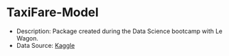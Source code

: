 # TaxiFare-Model
- Description: Package created during the Data Science bootcamp with Le Wagon.
- Data Source: [Kaggle](https://www.kaggle.com/c/new-york-city-taxi-fare-prediction)